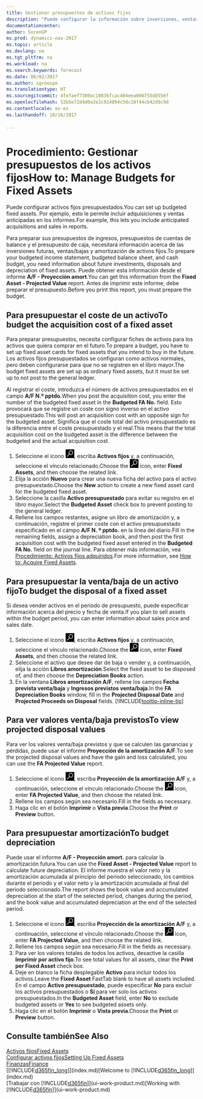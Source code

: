 ```yaml
---
title: Gestionar presupuestos de activos fijos
description: "Puede configurar la información sobre inversiones, ventas/bajas y amortizaciones futuras de activos fijos como ayuda para preparar presupuestos y previsiones."
documentationcenter: 
author: SorenGP
ms.prod: dynamics-nav-2017
ms.topic: article
ms.devlang: na
ms.tgt_pltfrm: na
ms.workload: na
ms.search.keywords: forecast
ms.date: 06/02/2017
ms.author: sgroespe
ms.translationtype: HT
ms.sourcegitcommit: 4fefaef7380ac10836fcac404eea006f55d8556f
ms.openlocfilehash: 52b5e72d4d0a3e2c914894c58c10f44cb42d9c9d
ms.contentlocale: es-es
ms.lasthandoff: 10/16/2017

---
```

# <a name="how-to-manage-budgets-for-fixed-assets"></a><span data-ttu-id="84d87-103">Procedimiento: Gestionar presupuestos de los activos fijos</span><span class="sxs-lookup"><span data-stu-id="84d87-103">How to: Manage Budgets for Fixed Assets</span></span>
<span data-ttu-id="84d87-104">Puede configurar activos fijos presupuestados.</span><span class="sxs-lookup"><span data-stu-id="84d87-104">You can set up budgeted fixed assets.</span></span> <span data-ttu-id="84d87-105">Por ejemplo, esto le permite incluir adquisiciones y ventas anticipadas en los informes.</span><span class="sxs-lookup"><span data-stu-id="84d87-105">For example, this lets you include anticipated acquisitions and sales in reports.</span></span>  

<span data-ttu-id="84d87-106">Para preparar sus presupuestos de ingresos, presupuestos de cuentas de balance y el presupuesto de caja, necesitará información acerca de las inversiones futuras, ventas/bajas y amortización de activos fijos.</span><span class="sxs-lookup"><span data-stu-id="84d87-106">To prepare your budgeted income statement, budgeted balance sheet, and cash budget, you need information about future investments, disposals and depreciation of fixed assets.</span></span> <span data-ttu-id="84d87-107">Puede obtener esta información desde el informe **A/F - Proyección amort**.</span><span class="sxs-lookup"><span data-stu-id="84d87-107">You can get this information from the **Fixed Asset - Projected Value** report.</span></span> <span data-ttu-id="84d87-108">Antes de imprimir este informe, debe preparar el presupuesto.</span><span class="sxs-lookup"><span data-stu-id="84d87-108">Before you print this report, you must prepare the budget.</span></span>  

## <a name="to-budget-the-acquisition-cost-of-a-fixed-asset"></a><span data-ttu-id="84d87-109">Para presupuestar el coste de un activo</span><span class="sxs-lookup"><span data-stu-id="84d87-109">To budget the acquisition cost of a fixed asset</span></span>
<span data-ttu-id="84d87-110">Para preparar presupuestos, necesita configurar fiches de activos para los activos que quiera comprar en el futuro.</span><span class="sxs-lookup"><span data-stu-id="84d87-110">To prepare a budget, you have to set up fixed asset cards for fixed assets that you intend to buy in the future.</span></span> <span data-ttu-id="84d87-111">Los activos fijos presupuestados se configuran como activos normales, pero deben configurarse para que no se registren en el libro mayor.</span><span class="sxs-lookup"><span data-stu-id="84d87-111">The budget fixed assets are set up as ordinary fixed assets, but it must be set up to not post to the general ledger.</span></span>

<span data-ttu-id="84d87-112">Al registrar el coste, introduzca el número de activos presupuestados en el campo **A/F N.º pptdo.**</span><span class="sxs-lookup"><span data-stu-id="84d87-112">When you post the acquisition cost, you enter the number of the budgeted fixed asset in the **Budgeted FA No.** field.</span></span> <span data-ttu-id="84d87-113">Esto provocará que se registre un coste con signo inverso en el activo presupuestado.</span><span class="sxs-lookup"><span data-stu-id="84d87-113">This will post an acquisition cost with an opposite sign for the budgeted asset.</span></span> <span data-ttu-id="84d87-114">Significa que el coste total del activo presupuestado es la diferencia entre el coste presupuestado y el real.</span><span class="sxs-lookup"><span data-stu-id="84d87-114">This means that the total acquisition cost on the budgeted asset is the difference between the budgeted and the actual acquisition cost.</span></span>

1. <span data-ttu-id="84d87-115">Seleccione el icono ![Buscar página o informe](media/ui-search/search_small.png "icono Buscar página o informe"), escriba **Activos fijos** y, a continuación, seleccione el vínculo relacionado.</span><span class="sxs-lookup"><span data-stu-id="84d87-115">Choose the ![Search for Page or Report](media/ui-search/search_small.png "Search for Page or Report icon") icon, enter **Fixed Assets**, and then choose the related link.</span></span>
2. <span data-ttu-id="84d87-116">Elija la acción **Nuevo** para crear una nueva ficha del activo para el activo presupuestado.</span><span class="sxs-lookup"><span data-stu-id="84d87-116">Choose the **New** action to create a new fixed asset card for the budgeted fixed asset.</span></span>
3. <span data-ttu-id="84d87-117">Seleccione la casilla **Activo presupuestado** para evitar su registro en el libro mayor.</span><span class="sxs-lookup"><span data-stu-id="84d87-117">Select the **Budgeted Asset** check box to prevent posting to the general ledger.</span></span>
4. <span data-ttu-id="84d87-118">Rellene los campos restantes, asigne un libro de amortización y, a continuación, registre el primer coste con el activo presupuestado especificado en el campo **A/F N. º pptdo.** en la línea del diario.</span><span class="sxs-lookup"><span data-stu-id="84d87-118">Fill in the remaining fields, assign a depreciation book, and then post the first acquisition cost with the budgeted fixed asset entered in the **Budgeted FA No.** field on the journal line.</span></span> <span data-ttu-id="84d87-119">Para obtener más información, vea [Procedimiento: Activos fijos adquiridos](fa-how-acquire.md).</span><span class="sxs-lookup"><span data-stu-id="84d87-119">For more information, see [How to: Acquire Fixed Assets](fa-how-acquire.md).</span></span>

## <a name="to-budget-the-disposal-of-a-fixed-asset"></a><span data-ttu-id="84d87-120">Para presupuestar la venta/baja de un activo fijo</span><span class="sxs-lookup"><span data-stu-id="84d87-120">To budget the disposal of a fixed asset</span></span>
<span data-ttu-id="84d87-121">Si desea vender activos en el periodo de presupuesto, puede especificar información acerca del precio y fecha de venta.</span><span class="sxs-lookup"><span data-stu-id="84d87-121">If you plan to sell assets within the budget period, you can enter information about sales price and sales date.</span></span>

1. <span data-ttu-id="84d87-122">Seleccione el icono ![Buscar página o informe](media/ui-search/search_small.png "icono Buscar página o informe"), escriba **Activos fijos** y, a continuación, seleccione el vínculo relacionado.</span><span class="sxs-lookup"><span data-stu-id="84d87-122">Choose the ![Search for Page or Report](media/ui-search/search_small.png "Search for Page or Report icon") icon, enter **Fixed Assets**, and then choose the related link.</span></span>
2. <span data-ttu-id="84d87-123">Seleccione el activo que desee dar de baja o vender y, a continuación, elija la acción **Libros amortización**.</span><span class="sxs-lookup"><span data-stu-id="84d87-123">Select the fixed asset to be disposed of, and then choose the **Depreciation Books** action.</span></span>
3. <span data-ttu-id="84d87-124">En la ventana **Libros amortización A/F**, rellene los campos **Fecha prevista venta/baja** y **Ingresos previstos venta/baja**.</span><span class="sxs-lookup"><span data-stu-id="84d87-124">In the **FA Depreciation Books** window, fill in the **Projected Disposal Date** and **Projected Proceeds on Disposal** fields.</span></span> [!INCLUDE[tooltip-inline-tip](includes/tooltip-inline-tip_md.md)]

## <a name="to-view-projected-disposal-values"></a><span data-ttu-id="84d87-125">Para ver valores venta/baja previstos</span><span class="sxs-lookup"><span data-stu-id="84d87-125">To view projected disposal values</span></span>
<span data-ttu-id="84d87-126">Para ver los valores venta/baja previstos y que se calculen las ganancias y pérdidas, puede usar el informe **Proyección de la amortización A/F**.</span><span class="sxs-lookup"><span data-stu-id="84d87-126">To see the projected disposal values and have the gain and loss calculated, you can use the **FA Projected Value** report.</span></span>

1. <span data-ttu-id="84d87-127">Seleccione el icono ![Buscar página o informe](media/ui-search/search_small.png "icono Buscar página o informe"), escriba **Proyección de la amortización A/F** y, a continuación, seleccione el vínculo relacionado.</span><span class="sxs-lookup"><span data-stu-id="84d87-127">Choose the ![Search for Page or Report](media/ui-search/search_small.png "Search for Page or Report icon") icon, enter **FA Projected Value**, and then choose the related link.</span></span>
2. <span data-ttu-id="84d87-128">Rellene los campos según sea necesario.</span><span class="sxs-lookup"><span data-stu-id="84d87-128">Fill in the fields as necessary.</span></span>
3. <span data-ttu-id="84d87-129">Haga clic en el botón **Imprimir** o **Vista previa**.</span><span class="sxs-lookup"><span data-stu-id="84d87-129">Choose the **Print** or **Preview** button.</span></span>

## <a name="to-budget-depreciation"></a><span data-ttu-id="84d87-130">Para presupuestar amortización</span><span class="sxs-lookup"><span data-stu-id="84d87-130">To budget depreciation</span></span>
<span data-ttu-id="84d87-131">Puede usar el informe **A/F - Proyección amort.** para calcular la amortización futura.</span><span class="sxs-lookup"><span data-stu-id="84d87-131">You can use the **Fixed Asset - Projected Value** report to calculate future depreciation.</span></span> <span data-ttu-id="84d87-132">El informe muestra el valor neto y la amortización acumulada al principio del periodo seleccionado, los cambios durante el periodo y el valor neto y la amortización acumulada al final del periodo seleccionado.</span><span class="sxs-lookup"><span data-stu-id="84d87-132">The report shows the book value and accumulated depreciation at the start of the selected period, changes during the period, and the book value and accumulated depreciation at the end of the selected period.</span></span>

1. <span data-ttu-id="84d87-133">Seleccione el icono ![Buscar página o informe](media/ui-search/search_small.png "icono Buscar página o informe"), escriba **Proyección de la amortización A/F** y, a continuación, seleccione el vínculo relacionado.</span><span class="sxs-lookup"><span data-stu-id="84d87-133">Choose the ![Search for Page or Report](media/ui-search/search_small.png "Search for Page or Report icon") icon, enter **FA Projected Value**, and then choose the related link.</span></span>
2. <span data-ttu-id="84d87-134">Rellene los campos según sea necesario.</span><span class="sxs-lookup"><span data-stu-id="84d87-134">Fill in the fields as necessary.</span></span>
3. <span data-ttu-id="84d87-135">Para ver los valores totales de todos los activos, desactive la casilla **Imprimir por activo fijo**.</span><span class="sxs-lookup"><span data-stu-id="84d87-135">To see total values for all assets, clear the **Print per Fixed Asset** check box.</span></span>
4. <span data-ttu-id="84d87-136">Deje en blanco la ficha desplegable **Activo** para incluir todos los activos.</span><span class="sxs-lookup"><span data-stu-id="84d87-136">Leave the **Fixed Asset** FastTab blank to have all assets included.</span></span> <span data-ttu-id="84d87-137">En el campo **Activo presupuestado**, puede especificar **No** para excluir los activos presupuestados o **Sí** para ver solo los activos presupuestados.</span><span class="sxs-lookup"><span data-stu-id="84d87-137">In the **Budgeted Asset** field, enter **No** to exclude budgeted assets or **Yes** to see budgeted assets only.</span></span>
5. <span data-ttu-id="84d87-138">Haga clic en el botón **Imprimir** o **Vista previa**.</span><span class="sxs-lookup"><span data-stu-id="84d87-138">Choose the **Print** or **Preview** button.</span></span>

## <a name="see-also"></a><span data-ttu-id="84d87-139">Consulte también</span><span class="sxs-lookup"><span data-stu-id="84d87-139">See Also</span></span>
[<span data-ttu-id="84d87-140">Activos fijos</span><span class="sxs-lookup"><span data-stu-id="84d87-140">Fixed Assets</span></span>](fa-manage.md)  
[<span data-ttu-id="84d87-141">Configurar activos fijos</span><span class="sxs-lookup"><span data-stu-id="84d87-141">Setting Up Fixed Assets</span></span>](fa-setup.md)  
[<span data-ttu-id="84d87-142">Finanzas</span><span class="sxs-lookup"><span data-stu-id="84d87-142">Finance</span></span>](finance.md)  
<span data-ttu-id="84d87-143">[[!INCLUDE[d365fin_long](includes/d365fin_long_md.md)]](index.md)</span><span class="sxs-lookup"><span data-stu-id="84d87-143">[Welcome to [!INCLUDE[d365fin_long](includes/d365fin_long_md.md)]](index.md)</span></span>  
<span data-ttu-id="84d87-144">[Trabajar con [!INCLUDE[d365fin](includes/d365fin_md.md)]](ui-work-product.md)</span><span class="sxs-lookup"><span data-stu-id="84d87-144">[Working with [!INCLUDE[d365fin](includes/d365fin_md.md)]](ui-work-product.md)</span></span>

